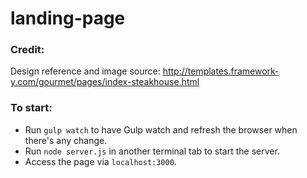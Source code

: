 # landing-page

### Credit:
Design reference and image source: http://templates.framework-y.com/gourmet/pages/index-steakhouse.html

### To start:
- Run `gulp watch` to have Gulp watch and refresh the browser when there's any change.
- Run `node server.js` in another terminal tab to start the server.
- Access the page via `localhost:3000`.